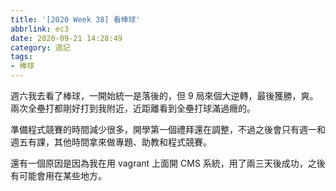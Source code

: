 ```yaml
---
title: '[2020 Week 38] 看棒球'
abbrlink: ec3
date: 2020-09-21 14:28:49
category: 週記
tags:
- 棒球
---
```

週六我去看了棒球，一開始統一是落後的，但 9 局來個大逆轉，最後獲勝，爽。兩次全壘打都剛好打到我附近，近距離看到全壘打球滿過癮的。
<!-- more -->
準備程式競賽的時間減少很多，開學第一個禮拜還在調整，不過之後會只有週一和週五有課，其他時間拿來做專題、助教和程式競賽。

還有一個原因是因為我在用 vagrant 上面開 CMS 系統，用了兩三天後成功，之後有可能會用在某些地方。